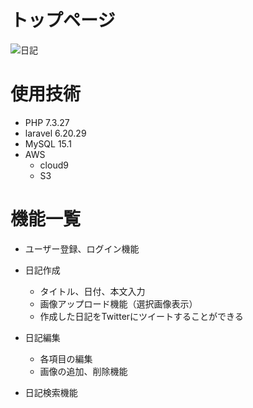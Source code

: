 # トップページ
![日記](https://user-images.githubusercontent.com/63925314/123923178-b7c62b80-d9c3-11eb-965a-d1132a57ded0.PNG)

# 使用技術
- PHP 7.3.27
- laravel 6.20.29
- MySQL 15.1
- AWS
    - cloud9
    - S3

# 機能一覧
- ユーザー登録、ログイン機能
- 日記作成
    - タイトル、日付、本文入力
    - 画像アップロード機能（選択画像表示）
    - 作成した日記をTwitterにツイートすることができる
 
- 日記編集
    - 各項目の編集
    - 画像の追加、削除機能

- 日記検索機能
 
 
